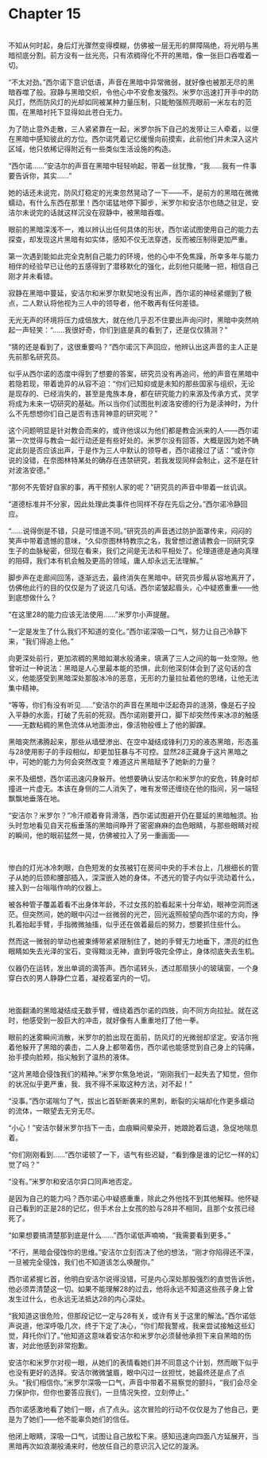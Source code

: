 # Chapter 15

<br>
不知从何时起，身后灯光骤然变得模糊，仿佛被一层无形的屏障隔绝，将光明与黑暗彻底分割。前方没有一丝光亮，只有浓稠得化不开的黑暗，像一张巨口吞噬着一切。

“不太对劲。”西尔诺下意识低语，声音在黑暗中异常微弱，就好像也被那无尽的黑暗吞噬了般。寂静与黑暗交织，令他心中不安愈发强烈。米罗尔迅速打开手中的防风灯，然而防风灯的光却如同被某种力量压制，只能勉强照亮眼前一米左右的范围，在黑暗衬托下显得如此苍白无力。

为了防止意外走散，三人紧紧靠在一起，米罗尔拆下自己的发带让三人牵着，以便在黑暗中感知彼此的方位。西尔诺凭着记忆缓慢向前摸索，此前他们并未深入这片区域，他只依稀记得附近有一些类似生活设施的构造。

“西尔诺……”安洁尔的声音在黑暗中轻轻响起，带着一丝犹豫，“我……我有一件事要告诉你，其实……”

她的话还未说完，防风灯稳定的光束忽然晃动了一下——不，是前方的黑暗在微微蠕动，有什么东西在那里！西尔诺猛地停下脚步，米罗尔和安洁尔也随之驻足，安洁尔未说完的话就这样沉没在寂静中，被黑暗吞噬。

眼前的黑暗深浅不一，难以辨认出任何具体的形状，西尔诺试图使用自己的能力去探查，却发现这片黑暗有如实体，感知不仅无法穿透，反而被压制得更加严重。

第一次遇到能如此完全克制自己能力的环境，他的心中不免焦躁，所幸多年与能力相伴的经验早已让他的五感得到了潜移默化的强化，此刻他只能赌一把，相信自己刚才并未看错。

寂静在黑暗中蔓延，安洁尔和米罗尔默契地没有出声，西尔诺的神经紧绷到了极点，二人默认将他视为三人中的领导者，他不敢再有任何差错。

无光无声的环境将压力成倍放大，就在他几乎忍不住要出声询问时，黑暗中突然响起一声轻笑：“……我很好奇，你们到底是真的看到了，还是仅仅猜测？”

“猜的还是看到了，这很重要吗？”西尔诺沉下声回应，他辨认出这声音的主人正是先前那名研究员。

似乎从西尔诺的态度中得到了想要的答案，研究员没有再追问，他的声音在黑暗中若隐若现，带着诡异的从容不迫：“你们已知抑或是未知的那些国家与组织，无论是现存的、已经消失的，甚至是鬼族本身，都在研究能力的来源及传承方式，灵学将成为未来一切研究的基础。所以当你们试图批判波洛安德的行为是渎神时，为什么不先想想你们自己是否有违背神意的研究呢？”

这个问题明显是针对教会而来的，或许他误以为他们都是教会派来的人——西尔诺第一次觉得与教会一起行动还是有些好处的。米罗尔没有回答，大概是因为她不确定此刻是否应该出声，于是作为三人中默认的领导者，西尔诺接过了话：“或许你说的没错，在奈图林特某处的确存在违禁研究，若我发现同样会制止，这不是在针对波洛安德。”

“那何不先管好自家的事，再干预别人家的呢？”研究员的声音中带着一丝讥讽。

“道德标准并不分家，因此处理此类事件也同样不存在先后之分。”西尔诺冷静回应。

“……说得倒是不错，只是可惜道不同。”研究员的声音透过防护面罩传来，闷闷的笑声中带着遗憾的意味，“久仰奈图林特教宗之名，我曾想过邀请教会一同研究孪生子的血脉秘密，但现在看来，我们之间是无法和平相处了。伦理道德是通向真理的阻碍，我们本有机会触及更高的领域，庸人却永远无法理解。”

脚步声在走廊间回荡，逐渐远去，最终消失在黑暗中。研究员步履从容地离开了，仿佛他此行的目的仅仅是为了说这几句话。西尔诺皱起眉头，心中疑惑重重——他到底想做什么？

“在这里28的能力应该无法使用……”米罗尔小声提醒。

“一定是发生了什么我们不知道的变化。”西尔诺深吸一口气，努力让自己冷静下来，“我们得追上他。”

向更深处前行，更加浓稠的黑暗如潮水般涌来，填满了三人之间的每一处空隙。他曾听过一种说法：黑暗是人心里最本能的恐惧，此刻他深刻体会到了这句话的含义，他能感受到黑暗深处那股冰冷的恶意，无形的力量拉扯着他的思绪，让他无法集中精神。

“等等，你们有没有听见……”安洁尔的声音在黑暗中泛起奇异的涟漪，像是石子投入平静的水面，打破了先前的死寂。西尔诺刚要开口，脚下却突然传来冰凉的触感——无数粘稠的黑色流体从地面渗出，像活物般缠上了他的脚踝。

黑暗突然沸腾起来，那些从墙壁渗出、在空中凝结成锋利刀刃的液态黑暗，形态虽与28使用影子的手段相似，却更加狂暴与不可控。显然28正藏身于这片黑暗之中，可她的能力为何会突然改变？难道这片黑暗赋予了她新的力量？

来不及细想，西尔诺迅速闪身躲开。他想要确认安洁尔和米罗尔的安危，转身时却撞进一片虚无。本该在身侧的二人消失了，唯有发带还缠绕在他的指间，另一端轻飘飘地垂落在地。

“安洁尔？米罗尔？”冷汗顺着脊背滑落，西尔诺试图避开仍在蔓延的黑暗触须。抬头时忽地看见自天花板垂落的黑暗间睁开了密密麻麻的血色眼睛，与那些眼睛对视的瞬间，他的眼前猛然一晃，仿佛被拉入了另一重画面——

<br>

惨白的灯光冰冷刺眼，白色短发的女孩被钉在房间中央的手术台上，几根细长的管子从她的后颈和腰部插入，深深嵌入她的身体。不透光的管子内似乎流动着什么，接入到一台嗡嗡作响的仪器上。

被各种管子覆盖着看不出身体年龄，不过女孩的脸看起来十分年幼，眼神空洞而迷茫。但突然间，她的眼中闪过一丝微弱的光芒，回光返照般望向西尔诺的方向，挣扎着抬起手臂，手指微微抽搐，似乎还在做着最后的努力，想要抓住些什么。

然而这一微弱的举动也被束缚带紧紧限制住了，她的手臂无力地垂下，漂亮的红色眼睛如失去光泽的宝石，变得黯淡无神，直到呼吸完全停止，身体彻底失去生机。

仪器仍在运转，发出单调的滴答声。西尔诺转头，透过那扇狭小的玻璃窗，一个身穿白衣的男人静静伫立着，凝视着室内的一切。

<br>

地面翻涌的黑暗凝结成无数手臂，缠绕着西尔诺的四肢，向不同方向拉扯。就在这时，他感受到一股巨大的冲击，就好像有人重重地打了他一拳。

眼前的迷雾瞬间消散，米罗尔的脸出现在面前，防风灯的光微弱却坚定。安洁尔拖着他躲开了黑暗的袭击，二人身上都带着伤，西尔诺也能感觉到自己身上的钝痛，抬手摸向脸颊，指尖触到了温热的液体。

“这片黑暗会侵蚀我们的精神。”米罗尔焦急地说，“刚刚我们一起失去了知觉，但你的状况似乎更严重，我、我不得不采取这种方法，对不起！”

“没事。”西尔诺喘匀了气，拔出匕首斩断袭来的黑刺，断裂的尖端却化作更多蠕动的流体，一眼望去无穷无尽。

“小心！”安洁尔替米罗尔挡下一击，血痕瞬间晕染开，她踉跄着后退，急促地喘息着。

“你们刚刚看到……”西尔诺顿了一下，语气有些迟疑，“看到像是谁的记忆一样的幻觉了吗？”

“没有。”米罗尔和安洁尔异口同声地否定。

是因为自己的能力吗？西尔诺心中疑惑重重，除此之外他找不到其他解释。他怀疑自己看到的正是28的记忆，但手术台上女孩的脸与28并不相同，且那个女孩已经死了。

“如果想要搞清楚那到底是什么……”西尔诺低声喃喃，“我需要看到更多。”

“不行，黑暗会侵蚀你的思维。”安洁尔立刻否决了他的想法，“刚才你陷得还不深，一旦被完全侵蚀，我们也不知道该怎么唤醒你。”

西尔诺紧握匕首，他明白安洁尔说得没错，可是内心深处那股强烈的直觉告诉他，他必须弄清楚这一切。如果不能理解28的过去，他将永远不知道这些孩子身上曾发生过什么，也永远无法抵达28的内心深处。

“我知道这很危险，但那段记忆一定与28有关，或许有关于这里的解法。”西尔诺低声说道，他深呼吸几次，终于下定了决心，“你们帮我警戒，我来尝试接触这些幻觉，拜托你们了。”他知道这意味着安洁尔和米罗尔必须替他承担下来自黑暗的伤害，对此他感到非常抱歉。

安洁尔和米罗尔对视一眼，从她们的表情看她们并不同意这个计划，然而眼下似乎也没有更好的选择。安洁尔微微皱眉，眼中闪过一丝担忧，她最终还是点了点头。“我们相信你。”米罗尔深吸一口气，声音中带着不易察觉的颤抖，“我们会尽全力保护你，但你也要答应我们，一旦情况失控，立刻停止。”

西尔诺感激地看了她们一眼，点了点头。这次冒险的行动不仅仅是为了他自己，更是为了她们——他不能辜负她们的信任。

他闭上眼睛，深吸一口气，试图让自己放松下来。感知迅速向四面八方延展开，当黑暗再次如浪潮般涌来时，他放任自己的意识沉入记忆的漩涡。
